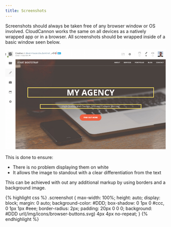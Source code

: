 ```yaml
---
title: Screenshots
---
```


Screenshots should always be taken free of any browser window or OS involved. CloudCannon works the same on all devices as a natively wrapped app or in a browser. All screenshots should be wrapped inside of a basic window seen below.

<img class="screenshot" src="/img/style/screenshot.png" alt="An example CloudCannon screenshot">

This is done to ensure:

* There is no problem displaying them on white
* It allows the image to standout with a clear differentiation from the text

This can be achieved with out any additional markup by using borders and a background image.

{% highlight css %}
.screenshot {
    max-width: 100%;
    height: auto;
    display: block;
    margin: 0 auto;
    background-color: #DDD;
    box-shadow: 0 1px 0 #ccc, 0 1px 1px #eee;
    border-radius: 2px;
    padding: 20px 0 0 0;
    background: #DDD url(/img/icons/browser-buttons.svg) 4px 4px no-repeat;
}
{% endhighlight %}
